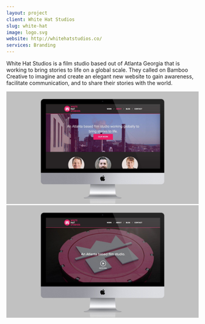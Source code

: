 ```yaml
---
layout: project
client: White Hat Studios
slug: white-hat
image: logo.svg 
website: http://whitehatstudios.co/
services: Branding
---
```


White Hat Studios is a film studio based out of Atlanta Georgia that is working to bring stories to life on a global scale. They called on Bamboo Creative to imagine and create an elegant new website to gain awareness, facilitate communication, and to share their stories with the world.

![white-hat](/images/client-assets/white-hat/01.jpg)
![white-hat](/images/client-assets/white-hat/02.jpg)